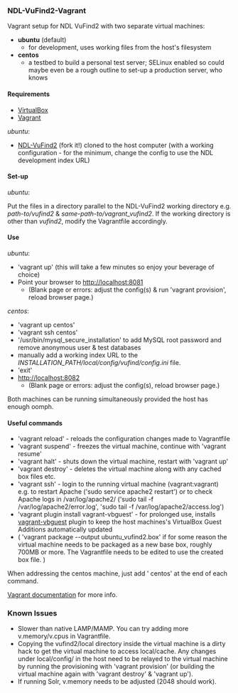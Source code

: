 ### NDL-VuFind2-Vagrant
Vagrant setup for NDL VuFind2 with two separate virtual machines:
- **ubuntu** (default)
  - for development, uses working files from the host's filesystem
- **centos**
  - a testbed to build a personal test server; SELinux enabled so could maybe even be a rough outline to set-up a production server, who knows

#### Requirements

- <a href="https://www.virtualbox.org">VirtualBox</a>
- <a href="https://www.vagrantup.com">Vagrant</a>

_ubuntu_:
- <a href="https://github.com/NatLibFi/NDL-VuFind2">NDL-VuFind2</a> (fork it!) cloned to the host computer (with a working configuration - for the minimum, change the config to use the NDL development index URL)

#### Set-up

_ubuntu_:

Put the files in a directory parallel to the NDL-VuFind2 working directory e.g. _path-to/vufind2_ & _same-path-to/vagrant_vufind2_. If the working directory is other than _vufind2_, modify the Vagrantfile accordingly.

#### Use

_ubuntu_:
- 'vagrant up' (this will take a few minutes so enjoy your beverage of choice)
- Point your browser to <a href="http://localhost:8081">http://localhost:8081</a>
  - (Blank page or errors: adjust the config(s) & run 'vagrant provision', reload browser page.)

_centos_:
- 'vagrant up centos'
- 'vagrant ssh centos'
- '/usr/bin/mysql_secure_installation' to add MySQL root password and remove anonymous user & test databases
- manually add a working index URL to the _INSTALLATION_PATH/local/config/vufind/config.ini_ file.
- 'exit'
- <a href="http://localhost:8082">http://localhost:8082</a>
  - (Blank page or errors: adjust the config(s), reload browser page.)

Both machines can be running simultaneously provided the host has enough oomph.

#### Useful commands
* 'vagrant reload' - reloads the configuration changes made to Vagrantfile
* 'vagrant suspend' - freezes the virtual machine, continue with 'vagrant resume'
* 'vagrant halt' - shuts down the virtual machine, restart with 'vagrant up'
* 'vagrant destroy'  - deletes the virtual machine along with any cached box files etc.
* 'vagrant ssh' - login to the running virtual machine (vagrant:vagrant) e.g. to restart Apache ('sudo service apache2 restart') or to check Apache logs in /var/log/apache2/ ('sudo tail -f /var/log/apache2/error.log', 'sudo tail -f /var/log/apache2/access.log')
* 'vagrant plugin install vagrant-vbguest' - for prolonged use, installs <a href="https://github.com/dotless-de/vagrant-vbguest">vagrant-vbguest</a> plugin to keep the host machines's VirtualBox Guest Additions automatically updated
* ( 'vagrant package --output ubuntu_vufind2.box' if for some reason the virtual machine needs to be packaged as a new base box, roughly 700MB or more. The Vagrantfile needs to be edited to use the created box file. )

When addressing the centos machine, just add ' centos' at the end of each command.

<a href="https://docs.vagrantup.com/v2/cli/index.html">Vagrant documentation</a> for more info.

### Known Issues
- Slower than native LAMP/MAMP. You can try adding more v.memory/v.cpus in Vagrantfile.
- Copying the vufind2/local directory inside the virtual machine is a dirty hack to get the virtual machine to access local/cache. Any changes under local/config/ in the host need to be relayed to the virtual machine by running the provisioning with 'vagrant provision' (or building the virtual machine again with 'vagrant destroy' & 'vagrant up'). 
- If running Solr, v.memory needs to be adjusted (2048 should work).
